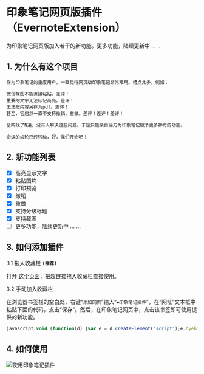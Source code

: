 # 印象笔记网页版插件（EvernoteExtension）

为印象笔记网页版加入若干的新功能。更多功能，陆续更新中 ... ...

## 1. 为什么有这个项目

``` TEXT
作为印象笔记的重度用户，一直觉得网页版印象笔记非常难用。槽点太多，例如：

微信截图不能直接粘贴。差评！
重要的文字无法标记高亮。差评！
无法把内容另存为pdf。差评！
甚至，它居然一直不支持撤销，重做。差评！差评！差评！

全网找了N遍，没有人解决这些问题。于是只能亲自操刀为印象笔记赋予更多神奇的功能。

命运的齿轮已经转动，好，我们开始吧！
```

## 2. 新功能列表

- [x] 高亮显示文字
- [x] 粘贴图片
- [x] 打印预览
- [x] 撤销
- [x] 重做
- [x] 支持分级标题
- [x] 支持截图
- [ ] 更多功能，陆续更新中 ... ...

## 3. 如何添加插件

3.1 拖入收藏栏 **`(推荐)`**

打开 [这个页面](https://topcss.github.io/EvernoteExtension/)，把超链接拖入收藏栏直接使用。

3.2 手动加入收藏栏

在浏览器书签栏的空白处，右键“`添加网页`”输入“`❤印象笔记插件`”，在“网址”文本框中粘贴下面的代码，点击“保存”。然后，在印象笔记网页中，点击该书签即可使用提供的新功能。

``` javascript
javascript:void (function(d) {var e = d.createElement('script');e.byebj=true;e.src = 'https://topcss.github.io/EvernoteExtension/main.js';var b = d.getElementsByTagName('body')[0];b.firstChild ? b.insertBefore(e, b.firstChild) : b.appendChild(e);}(document));
```

## 4. 如何使用

![使用印象笔记插件](https://upload-images.jianshu.io/upload_images/1694032-4892e525ace04563.gif?imageMogr2/auto-orient/strip)
